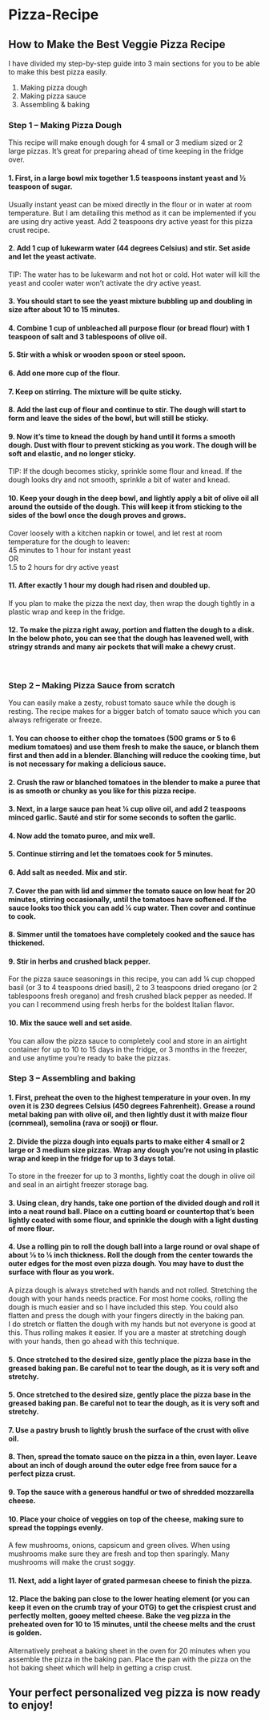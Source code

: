 # Pizza-Recipe
<h2> How to Make the Best Veggie Pizza Recipe </h2>
I have divided my step-by-step guide into 3 main sections for you to be able to make this best pizza easily.
<ol>
<li>Making pizza dough </li>
<li>Making pizza sauce </li>
<li>Assembling & baking </li>
</ol>

<h3>Step 1 – Making Pizza Dough</h3>
This recipe will make enough dough for 4 small or 3 medium sized or 2 large pizzas. It’s great for preparing ahead of time keeping in the fridge over.
<h4>1. First, in a large bowl mix together 1.5 teaspoons instant yeast and ½ teaspoon of sugar.</h4>
Usually instant yeast can be mixed directly in the flour or in water at room temperature. But I am detailing this method as it can be implemented if you are using dry active yeast. Add 2 teaspoons dry active yeast for this pizza crust recipe.
<h4>2. Add 1 cup of lukewarm water (44 degrees Celsius) and stir. Set aside and let the yeast activate.</h4>
TIP: The water has to be lukewarm and not hot or cold. Hot water will kill the yeast and cooler water won’t activate the dry active yeast.
<h4>3. You should start to see the yeast mixture bubbling up and doubling in size after about 10 to 15 minutes.</h4>
<h4>4. Combine 1 cup of unbleached all purpose flour (or bread flour) with 1 teaspoon of salt and 3 tablespoons of olive oil.</h4>
<h4>5. Stir with a whisk or wooden spoon or steel spoon.</h4>
<h4>6. Add one more cup of the flour.</h4>
<h4>7. Keep on stirring. The mixture will be quite sticky.</h4>
<h4>8. Add the last cup of flour and continue to stir. The dough will start to form and leave the sides of the bowl, but will still be sticky.</h4>
<h4>9. Now it’s time to knead the dough by hand until it forms a smooth dough. Dust with flour to prevent sticking as you work. The dough will be soft and elastic, and no longer sticky.</h4>
TIP: If the dough becomes sticky, sprinkle some flour and knead. If the dough looks dry and not smooth, sprinkle a bit of water and knead.
<h4>10. Keep your dough in the deep bowl, and lightly apply a bit of olive oil all around the outside of the dough. This will keep it from sticking to the sides of the bowl once the dough proves and grows.</h4>
Cover loosely with a kitchen napkin or towel, and let rest at room temperature for the dough to leaven:<br>
45 minutes to 1 hour for instant yeast<br>
OR<br>
1.5 to 2 hours for dry active yeast
<h4>11. After exactly 1 hour my dough had risen and doubled up.</h4>
If you plan to make the pizza the next day, then wrap the dough tightly in a plastic wrap and keep in the fridge.
<h4>12. To make the pizza right away, portion and flatten the dough to a disk. In the below photo, you can see that the dough has leavened well, with stringy strands and many air pockets that will make a chewy crust.</h4>
<br>

<h3>Step 2 – Making Pizza Sauce from scratch</h3>
You can easily make a zesty, robust tomato sauce while the dough is resting. The recipe makes for a bigger batch of tomato sauce which you can always refrigerate or freeze.<br>
<h4>1. You can choose to either chop the tomatoes (500 grams or 5 to 6 medium tomatoes) and use them fresh to make the sauce, or blanch them first and then add in a blender. Blanching will reduce the cooking time, but is not necessary for making a delicious sauce.</h4>
<h4>2. Crush the raw or blanched tomatoes in the blender to make a puree that is as smooth or chunky as you like for this pizza recipe.</h4>
<h4>3. Next, in a large sauce pan heat ¼ cup olive oil, and add 2 teaspoons minced garlic. Sauté and stir for some seconds to soften the garlic.</h4>
<h4>4. Now add the tomato puree, and mix well.</h4>
<h4>5. Continue stirring and let the tomatoes cook for 5 minutes.</h4>
<h4>6. Add salt as needed. Mix and stir.</h4>
<h4>7. Cover the pan with lid and simmer the tomato sauce on low heat for 20 minutes, stirring occasionally, until the tomatoes have softened. If the sauce looks too thick you can add ¼ cup water. Then cover and continue to cook.</h4>
<h4>8. Simmer until the tomatoes have completely cooked and the sauce has thickened.</h4>
<h4>9. Stir in herbs and crushed black pepper.</h4>
For the pizza sauce seasonings in this recipe, you can add ¼ cup chopped basil (or 3 to 4 teaspoons dried basil), 2 to 3 teaspoons dried oregano (or 2 tablespoons fresh oregano) and fresh crushed black pepper as needed. If you can I recommend using fresh herbs for the boldest Italian flavor.
<h4>10. Mix the sauce well and set aside.</h4>
You can allow the pizza sauce to completely cool and store in an airtight container for up to 10 to 15 days in the fridge, or 3 months in the freezer, and use anytime you’re ready to bake the pizzas.<br>

<h3>Step 3 – Assembling and baking</h3>
<h4>1. First, preheat the oven to the highest temperature in your oven. In my oven it is 230 degrees Celsius (450 degrees Fahrenheit). Grease a round metal baking pan with olive oil, and then lightly dust it with maize flour (cornmeal), semolina (rava or sooji) or flour.</h4>
<h4>2. Divide the pizza dough into equals parts to make either 4 small or 2 large or 3 medium size pizzas. Wrap any dough you’re not using in plastic wrap and keep in the fridge for up to 3 days total.</h4>
To store in the freezer for up to 3 months, lightly coat the dough in olive oil and seal in an airtight freezer storage bag.
<h4>3. Using clean, dry hands, take one portion of the divided dough and roll it into a neat round ball. Place on a cutting board or countertop that’s been lightly coated with some flour, and sprinkle the dough with a light dusting of more flour.</h4>
<h4>4. Use a rolling pin to roll the dough ball into a large round or oval shape of about ⅛ to ¼ inch thickness. Roll the dough from the center towards the outer edges for the most even pizza dough. You may have to dust the surface with flour as you work.</h4>
A pizza dough is always stretched with hands and not rolled. Stretching the dough with your hands needs practice. For most home cooks, rolling the dough is much easier and so I have included this step. You could also flatten and press the dough with your fingers directly in the baking pan.<br>
I do stretch or flatten the dough with my hands but not everyone is good at this. Thus rolling makes it easier. If you are a master at stretching dough with your hands, then go ahead with this technique.
<h4>5. Once stretched to the desired size, gently place the pizza base in the greased baking pan. Be careful not to tear the dough, as it is very soft and stretchy.</h4>
<h4>5. Once stretched to the desired size, gently place the pizza base in the greased baking pan. Be careful not to tear the dough, as it is very soft and stretchy.</h4>
<h4>7. Use a pastry brush to lightly brush the surface of the crust with olive oil.</h4>
<h4>8. Then, spread the tomato sauce on the pizza in a thin, even layer. Leave about an inch of dough around the outer edge free from sauce for a perfect pizza crust.</h4>
<h4>9. Top the sauce with a generous handful or two of shredded mozzarella cheese.</h4>
<h4>10. Place your choice of veggies on top of the cheese, making sure to spread the toppings evenly.</h4>
A few mushrooms, onions, capsicum and green olives. When using mushrooms make sure they are fresh and top then sparingly. Many mushrooms will make the crust soggy.
<h4>11. Next, add a light layer of grated parmesan cheese to finish the pizza.</h4>
<h4>12. Place the baking pan close to the lower heating element (or you can keep it even on the crumb tray of your OTG) to get the crispiest crust and perfectly molten, gooey melted cheese. Bake the veg pizza in the preheated oven for 10 to 15 minutes, until the cheese melts and the crust is golden.</h4>
Alternatively preheat a baking sheet in the oven for 20 minutes when you assemble the pizza in the baking pan. Place the pan with the pizza on the hot baking sheet which will help in getting a crisp crust.
<br>

<h2>Your perfect personalized veg pizza is now ready to enjoy!</h2>
